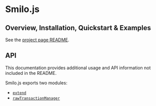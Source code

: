# Smilo.js

## Overview, Installation, Quickstart & Examples
See the [project page README](https://github.com/smilofoundation/Smilo.js). 

## API
This documentation provides additional usage and API information not included in the README.

Smilo.js exports two modules:

* [`extend`](../extend)
* [`rawTransactionManager`](../RawTransactionManager)
